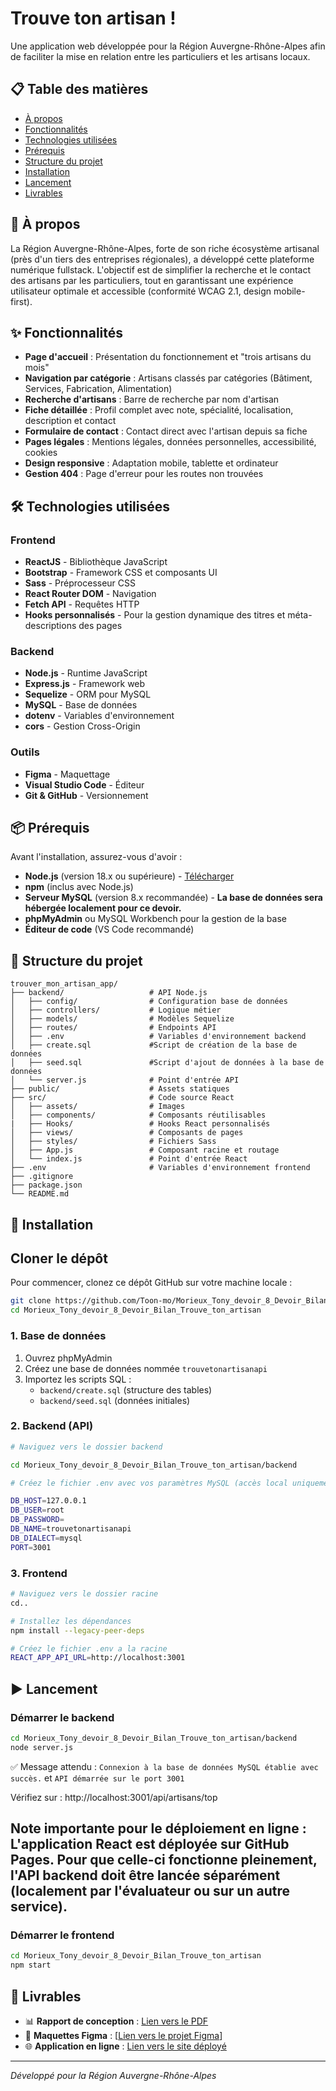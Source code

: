 # Trouve ton artisan !

Une application web développée pour la Région Auvergne-Rhône-Alpes afin de faciliter la mise en relation entre les particuliers et les artisans locaux.

## 📋 Table des matières

- [À propos](#-à-propos)
- [Fonctionnalités](#-fonctionnalités)
- [Technologies utilisées](#-technologies-utilisées)
- [Prérequis](#-prérequis)
- [Structure du projet](#-structure-du-projet)
- [Installation](#-installation)
- [Lancement](#-lancement)
- [Livrables](#-livrables)

## 🎯 À propos

La Région Auvergne-Rhône-Alpes, forte de son riche écosystème artisanal (près d'un tiers des entreprises régionales), a développé cette plateforme numérique fullstack. L'objectif est de simplifier la recherche et le contact des artisans par les particuliers, tout en garantissant une expérience utilisateur optimale et accessible (conformité WCAG 2.1, design mobile-first).

## ✨ Fonctionnalités

- **Page d'accueil** : Présentation du fonctionnement et "trois artisans du mois"
- **Navigation par catégorie** : Artisans classés par catégories (Bâtiment, Services, Fabrication, Alimentation)
- **Recherche d'artisans** : Barre de recherche par nom d'artisan
- **Fiche détaillée** : Profil complet avec note, spécialité, localisation, description et contact
- **Formulaire de contact** : Contact direct avec l'artisan depuis sa fiche
- **Pages légales** : Mentions légales, données personnelles, accessibilité, cookies
- **Design responsive** : Adaptation mobile, tablette et ordinateur
- **Gestion 404** : Page d'erreur pour les routes non trouvées

## 🛠️ Technologies utilisées

### Frontend

- **ReactJS** - Bibliothèque JavaScript
- **Bootstrap** - Framework CSS et composants UI
- **Sass** - Préprocesseur CSS
- **React Router DOM** - Navigation
- **Fetch API** - Requêtes HTTP
- **Hooks personnalisés** - Pour la gestion dynamique des titres et méta-descriptions des pages

### Backend

- **Node.js** - Runtime JavaScript
- **Express.js** - Framework web
- **Sequelize** - ORM pour MySQL
- **MySQL** - Base de données
- **dotenv** - Variables d'environnement
- **cors** - Gestion Cross-Origin

### Outils

- **Figma** - Maquettage
- **Visual Studio Code** - Éditeur
- **Git & GitHub** - Versionnement

## 📦 Prérequis

Avant l'installation, assurez-vous d'avoir :

- **Node.js** (version 18.x ou supérieure) - [Télécharger](https://nodejs.org/)
- **npm** (inclus avec Node.js)
- **Serveur MySQL** (version 8.x recommandée) - **La base de données sera hébergée localement pour ce devoir.**
- **phpMyAdmin** ou MySQL Workbench pour la gestion de la base
- **Éditeur de code** (VS Code recommandé)

## 📁 Structure du projet

```
trouver_mon_artisan_app/
├── backend/                   # API Node.js
│   ├── config/                # Configuration base de données
│   ├── controllers/           # Logique métier
│   ├── models/                # Modèles Sequelize
│   ├── routes/                # Endpoints API
│   ├── .env                   # Variables d'environnement backend
│   ├── create.sql             #Script de création de la base de données
│   ├── seed.sql               #Script d'ajout de données à la base de données
│   └── server.js              # Point d'entrée API
├── public/                    # Assets statiques
├── src/                       # Code source React
│   ├── assets/                # Images
│   ├── components/            # Composants réutilisables
|   ├── Hooks/                 # Hooks React personnalisés
│   ├── views/                 # Composants de pages
│   ├── styles/                # Fichiers Sass
│   ├── App.js                 # Composant racine et routage
│   └── index.js               # Point d'entrée React
├── .env                       # Variables d'environnement frontend
├── .gitignore
├── package.json
└── README.md
```

## 🚀 Installation

## Cloner le dépôt

Pour commencer, clonez ce dépôt GitHub sur votre machine locale :

```Bash
git clone https://github.com/Toon-mo/Morieux_Tony_devoir_8_Devoir_Bilan_Trouve_ton_artisan.git
cd Morieux_Tony_devoir_8_Devoir_Bilan_Trouve_ton_artisan
```

### 1. Base de données

1. Ouvrez phpMyAdmin
2. Créez une base de données nommée `trouvetonartisanapi`
3. Importez les scripts SQL :
   - `backend/create.sql` (structure des tables)
   - `backend/seed.sql` (données initiales)

### 2. Backend (API)

```bash
# Naviguez vers le dossier backend

cd Morieux_Tony_devoir_8_Devoir_Bilan_Trouve_ton_artisan/backend

# Créez le fichier .env avec vos paramètres MySQL (accès local uniquement)

DB_HOST=127.0.0.1
DB_USER=root
DB_PASSWORD=
DB_NAME=trouvetonartisanapi
DB_DIALECT=mysql
PORT=3001
```

### 3. Frontend

```bash
# Naviguez vers le dossier racine
cd..

# Installez les dépendances
npm install --legacy-peer-deps

# Créez le fichier .env a la racine
REACT_APP_API_URL=http://localhost:3001
```

## ▶️ Lancement

### Démarrer le backend

```bash
cd Morieux_Tony_devoir_8_Devoir_Bilan_Trouve_ton_artisan/backend
node server.js
```

✅ Message attendu : `Connexion à la base de données MySQL établie avec succès.` et `API démarrée sur le port 3001`

Vérifiez sur : http://localhost:3001/api/artisans/top

## Note importante pour le déploiement en ligne : L'application React est déployée sur GitHub Pages. Pour que celle-ci fonctionne pleinement, l'API backend doit être lancée séparément (localement par l'évaluateur ou sur un autre service).

### Démarrer le frontend

```bash
cd Morieux_Tony_devoir_8_Devoir_Bilan_Trouve_ton_artisan
npm start
```

## 📖 Livrables

- 📊 **Rapport de conception** : [Lien vers le PDF](https://github.com/Toon-mo/Morieux_Tony_devoir_8_Devoir_Bilan_Trouve_ton_artisan/blob/main/src/assets/pdf/RAPPORT%20DE%20CONCEPTION%20ET%20D%C3%89VELOPPEMENT.pdf)
- 🎨 **Maquettes Figma** : [[Lien vers le projet Figma](https://www.figma.com/design/xOKsqnGnTt8A0tjQ3q9XyU/Devoir-Bilan-Morieux-Tony?node-id=0-1&t=mYo54lJSy2OAwu4I-1)]
- 🌐 **Application en ligne** : [Lien vers le site déployé](https://toon-mo.github.io/Morieux_Tony_devoir_8_Devoir_Bilan_Trouve_ton_artisan/)

---

_Développé pour la Région Auvergne-Rhône-Alpes_

